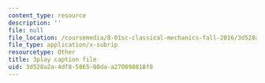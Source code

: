 ```yaml
---
content_type: resource
description: ''
file: null
file_location: /coursemedia/8-01sc-classical-mechanics-fall-2016/3d528a2a4df8586580daa270098818f8_ofgusnhQ07Q.vtt
file_type: application/x-subrip
resourcetype: Other
title: 3play caption file
uid: 3d528a2a-4df8-5865-80da-a270098818f8
---
```

